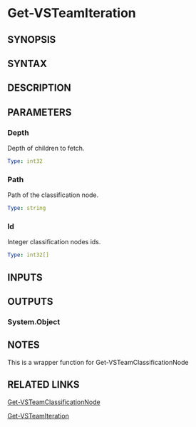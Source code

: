 <!-- #include "./common/header.md" -->

# Get-VSTeamIteration

## SYNOPSIS

<!-- #include "./synopsis/Get-VSTeamIteration.md" -->

## SYNTAX

## DESCRIPTION

<!-- #include "./synopsis/Get-VSTeamIteration.md" -->

## PARAMETERS

### Depth

Depth of children to fetch.

```yaml
Type: int32
```

### Path

Path of the classification node.

```yaml
Type: string
```

### Id

Integer classification nodes ids.

```yaml
Type: int32[]
```

<!-- #include "./params/projectName.md" -->

## INPUTS

## OUTPUTS

### System.Object

## NOTES

This is a wrapper function for Get-VSTeamClassificationNode

<!-- #include "./common/prerequisites.md" -->

## RELATED LINKS

<!-- #include "./common/related.md" -->

[Get-VSTeamClassificationNode](Get-VSTeamClassificationNode.md)

[Get-VSTeamIteration](Get-VSTeamIteration.md)
